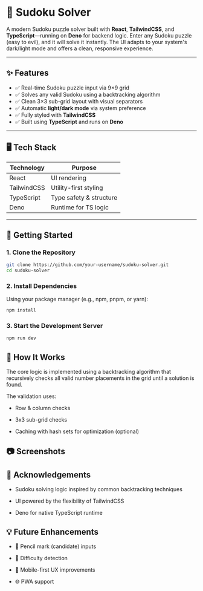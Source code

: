 # 🧩 Sudoku Solver

A modern Sudoku puzzle solver built with **React**, **TailwindCSS**, and **TypeScript**—running on **Deno** for backend logic. Enter any Sudoku puzzle (easy to evil), and it will solve it instantly. The UI adapts to your system's dark/light mode and offers a clean, responsive experience.

---

## ✨ Features

- ✅ Real-time Sudoku puzzle input via 9×9 grid
- ✅ Solves any valid Sudoku using a backtracking algorithm
- ✅ Clean 3×3 sub-grid layout with visual separators
- ✅ Automatic **light/dark mode** via system preference
- ✅ Fully styled with **TailwindCSS**
- ✅ Built using **TypeScript** and runs on **Deno**

---

## 🖥️ Tech Stack

| Technology   | Purpose                     |
|--------------|-----------------------------|
| React        | UI rendering                |
| TailwindCSS  | Utility-first styling       |
| TypeScript   | Type safety & structure     |
| Deno         | Runtime for TS logic        |

---

## 🚀 Getting Started

### 1. Clone the Repository

```bash
git clone https://github.com/your-username/sudoku-solver.git
cd sudoku-solver
```

### 2. Install Dependencies
Using your package manager (e.g., npm, pnpm, or yarn):

```bash
npm install
```

### 3. Start the Development Server

```bash
npm run dev
```

## 🧠 How It Works

The core logic is implemented using a backtracking algorithm that recursively checks all valid number placements in the grid until a solution is found.

The validation uses:

- Row & column checks

- 3x3 sub-grid checks

- Caching with hash sets for optimization (optional)

## 📷 Screenshots

## 🙌 Acknowledgements

- Sudoku solving logic inspired by common backtracking techniques

- UI powered by the flexibility of TailwindCSS

- Deno for native TypeScript runtime

## 💡 Future Enhancements

- 🔢 Pencil mark (candidate) inputs

- 🧠 Difficulty detection

- 📱 Mobile-first UX improvements

- 🌐 PWA support
